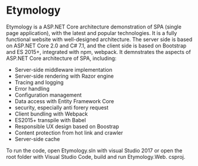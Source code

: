 # Etymology

Etymology is a ASP.NET Core architecture demonstration of SPA (single page application), with the latest and popular technologies. It is a fully functional website with well-designed architecture. The server side is based on ASP.NET Core 2.0 and C# 7.1, and the client side is based on Bootstrap and ES 2015+, integrated with npm, webpack. It demnstrates the aspects of ASP.NET Core architecture of SPA, including:
- Server-side middleware implementation
- Server-side rendering with Razor engine
- Tracing and logging
- Error handling
- Configuration management
- Data access with Entity Framework Core
- security, especially anti forery request
- Client bundling with Webpack
- ES2015+ transpile with Babel
- Responsible UX design based on Boostrap
- Content protection from hot link and crawler
- Server-side cache

To run the code, open Etymology.sln with visual Studio 2017 or open the root folder with Visual Studio Code, build and run Etymology.Web. csproj.
